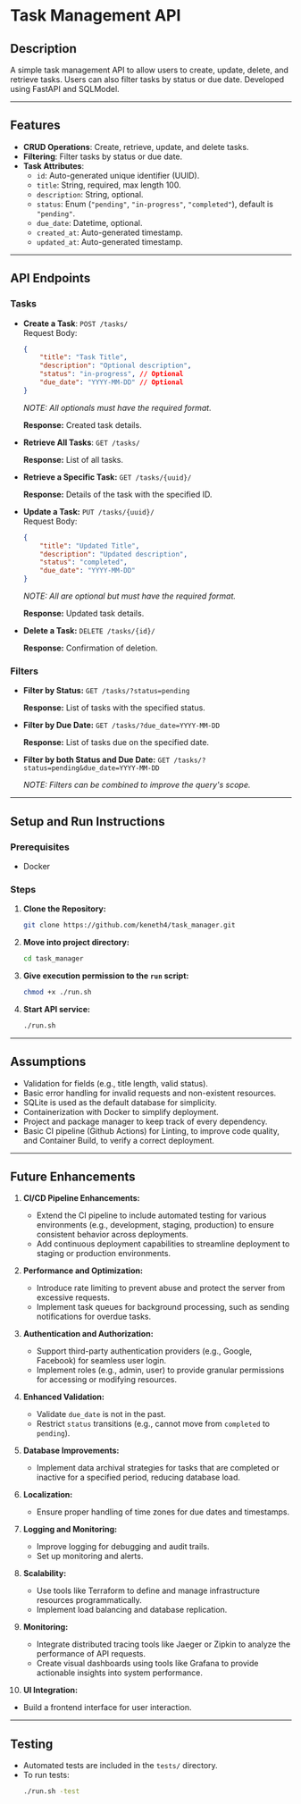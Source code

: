 # Task Management API

## Description
A simple task management API to allow users to create, update, delete, and retrieve tasks. Users can also filter tasks by status or due date. Developed using FastAPI and SQLModel.

---

## Features
- **CRUD Operations**: Create, retrieve, update, and delete tasks.
- **Filtering**: Filter tasks by status or due date.
- **Task Attributes**:
  - `id`: Auto-generated unique identifier (UUID).
  - `title`: String, required, max length 100.
  - `description`: String, optional.
  - `status`: Enum (`"pending"`, `"in-progress"`, `"completed"`), default is `"pending"`.
  - `due_date`: Datetime, optional.
  - `created_at`: Auto-generated timestamp.
  - `updated_at`: Auto-generated timestamp.

---

## API Endpoints

### Tasks
- **Create a Task**: `POST /tasks/`  
    Request Body:
    ```json
    {
        "title": "Task Title",
        "description": "Optional description",
        "status": "in-progress", // Optional
        "due_date": "YYYY-MM-DD" // Optional
    }
    ```
    *NOTE: All optionals must have the required format.*

    **Response:** Created task details.

- **Retrieve All Tasks**: `GET /tasks/`

    **Response:** List of all tasks.

- **Retrieve a Specific Task:** `GET /tasks/{uuid}/`

    **Response:** Details of the task with the specified ID.

- **Update a Task:** `PUT /tasks/{uuid}/`  
    Request Body:
    ```json
    {
        "title": "Updated Title",
        "description": "Updated description",
        "status": "completed",
        "due_date": "YYYY-MM-DD"
    }
    ```
    *NOTE: All are optional but must have the required format.*

    **Response:** Updated task details.

- **Delete a Task:** `DELETE /tasks/{id}/`

    **Response:** Confirmation of deletion.

### Filters

- **Filter by Status:** `GET /tasks/?status=pending`

    **Response:** List of tasks with the specified status.

- **Filter by Due Date:** `GET /tasks/?due_date=YYYY-MM-DD`

    **Response:** List of tasks due on the specified date.

- **Filter by both Status and Due Date:** `GET /tasks/?status=pending&due_date=YYYY-MM-DD`

    *NOTE: Filters can be combined to improve the query's scope.*

---

## Setup and Run Instructions

### Prerequisites
- Docker

### Steps

1. **Clone the Repository:**
    ```bash
    git clone https://github.com/keneth4/task_manager.git
    ```

2. **Move into project directory:**
    ```bash
    cd task_manager
    ```

3. **Give execution permission to the `run` script:**
    ```bash
    chmod +x ./run.sh
    ```

4. **Start API service:**
    ```bash
    ./run.sh
    ```

---

## Assumptions
- Validation for fields (e.g., title length, valid status).
- Basic error handling for invalid requests and non-existent resources.
- SQLite is used as the default database for simplicity.
- Containerization with Docker to simplify deployment.
- Project and package manager to keep track of every dependency.
- Basic CI pipeline (Github Actions) for Linting, to improve code quality, and Container Build, to verify a correct deployment.

---

## Future Enhancements

1. **CI/CD Pipeline Enhancements:**
   - Extend the CI pipeline to include automated testing for various environments (e.g., development, staging, production) to ensure consistent behavior across deployments.
   - Add continuous deployment capabilities to streamline deployment to staging or production environments.

2. **Performance and Optimization:**
   - Introduce rate limiting to prevent abuse and protect the server from excessive requests.
   - Implement task queues for background processing, such as sending notifications for overdue tasks.

3. **Authentication and Authorization:** 
   - Support third-party authentication providers (e.g., Google, Facebook) for seamless user login.
   - Implement roles (e.g., admin, user) to provide granular permissions for accessing or modifying resources.

4. **Enhanced Validation:**
   - Validate `due_date` is not in the past.
   - Restrict `status` transitions (e.g., cannot move from `completed` to `pending`).

5. **Database Improvements:**
   - Implement data archival strategies for tasks that are completed or inactive for a specified period, reducing database load.
  
6. **Localization:**
   - Ensure proper handling of time zones for due dates and timestamps.

7. **Logging and Monitoring:**
   - Improve logging for debugging and audit trails.
   - Set up monitoring and alerts.

8. **Scalability:**
   - Use tools like Terraform to define and manage infrastructure resources programmatically.
   - Implement load balancing and database replication.
  
9. **Monitoring:**
   - Integrate distributed tracing tools like Jaeger or Zipkin to analyze the performance of API requests.
   - Create visual dashboards using tools like Grafana to provide actionable insights into system performance.

10. **UI Integration:**
   - Build a frontend interface for user interaction.

---

## Testing
- Automated tests are included in the `tests/` directory.
- To run tests:
    ```bash
    ./run.sh -test
    ```
